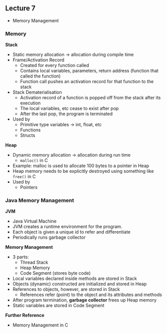 ## Lecture 7 
- Memory Management

### Memory
**Stack**
- Static memory allocation -> allocation during compile time
- Frame/Activation Record
	- Created for every function called
	- Contains local variables, parameters, return address (function that called the function)
	- Function call pushes an activation record for that function to the stack
- Stack Dematerialisation
	- Activation record of a function is popped off from the stack after its execution
	- The local variables, etc cease to exist after pop
	- After the last pop, the program is terminated
- Used by
	- Primitive type variables -> int, float, etc
	- Functions
	- Structs

**Heap**
- Dynamic memory allocation -> allocation during run time
	- `malloc()` in C
- Example: malloc is used to allocate 100 bytes to a pointer in Heap
- Heap memory needs to be explicitly destroyed using something like `free()` in C
- Used by
	- Pointers

### Java Memory Management
**JVM**
- Java Virtual Machine
- JVM creates a runtime environment for the program.
- Each object is given a unique id to refer and differentiate
- Periodically runs garbage collector

**Memory Management**
- 3 parts:
	- Thread Stack
	- Heap Memory
	- Code Segment (stores byte code)
- Local variables declared inside methods are stored in Stack
- Objects (dynamic) constructed are initialized and stored in Heap
- References to objects, however, are stored in Stack
	- References refer (point) to the object and its attributes and methods
- After program termination, **garbage collector** frees up Heap memory
- Static variables are stored in Code Segment

**Further Reference**
- Memory Management in C